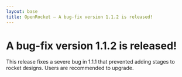 ```yaml
---
layout: base
title: OpenRocket — A bug-fix version 1.1.2 is released!
---
```


# A bug-fix version 1.1.2 is released!

This release fixes a severe bug in 1.1.1 that prevented adding stages to rocket designs. Users are recommended to upgrade.

